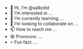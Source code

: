 - 👋 Hi, I’m @salbotid
- 👀 I’m interested in ...
- 🌱 I’m currently learning ...
- 💞️ I’m looking to collaborate on ...
- 📫 How to reach me ...
- 😄 Pronouns: ...
- ⚡ Fun fact: ...

<!---
salbotid/salbotid is a ✨ special ✨ repository because its `README.md` (this file) appears on your GitHub profile.
You can click the Preview link to take a look at your changes.
--->
